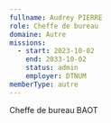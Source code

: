 ```yaml
---
fullname: Audrey PIERRE
role: Cheffe de bureau
domaine: Autre
missions:
  - start: 2023-10-02
    end: 2033-10-02
    status: admin
    employer: DTNUM
memberType: autre
---
```


Cheffe de bureau BAOT
